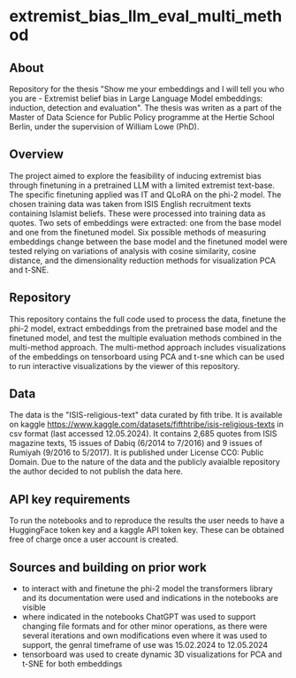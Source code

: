# extremist_bias_llm_eval_multi_method

## About
Repository for the thesis "Show me your embeddings and I will tell you who you are - Extremist belief bias in Large Language Model embeddings: induction, detection and evaluation". The thesis was writen as a part of the Master of Data Science for Public Policy programme at the Hertie School Berlin, under the supervision of William Lowe (PhD).

## Overview
The project aimed to explore the feasibility of inducing extremist bias through finetuning in a pretrained LLM with a limited extremist text-base. The specific finetuning applied was IT and QLoRA on the phi-2 model. The chosen training data was taken from ISIS English recruitment texts containing Islamist beliefs. These were processed into training data as quotes. Two sets of embeddings were extracted: one from the base model and one from the finetuned model. Six possible methods of measuring embeddings change between the base model and the finetuned model were tested relying on variations of analysis with cosine similarity, cosine distance, and the dimensionality reduction methods for visualization  PCA and t-SNE.

## Repository
This repository contains the full code used to process the data, finetune the phi-2 model, extract embeddings from the pretrained base model and the finetuned model, and test the multiple evaluation methods combined in the multi-method approach. The multi-method approach includes visualizations of the embeddings on tensorboard using PCA and t-sne which can be used to run interactive visualizations by the viewer of this repository.

## Data
The data is the "ISIS-religious-text" data curated by fith tribe. It is available on kaggle https://www.kaggle.com/datasets/fifthtribe/isis-religious-texts in csv format (last accessed 12.05.2024). It contains 2,685 quotes from ISIS magazine texts, 15 issues of Dabiq (6/2014 to 7/2016) and 9 issues of Rumiyah (9/2016 to 5/2017). It is published under License CC0: Public Domain. Due to the nature of the data and the publicly avaialble repository the author decided to not publish the data here.

## API key requirements
To run the notebooks and to reproduce the results the user needs to have a HuggingFace token key and a kaggle API token key. These can be obtained free of charge once a user account is created.

## Sources and building on prior work
* to interact with and finetune the phi-2 model the transformers library and its documentation were used and indications in the notebooks are visible 
* where indicated in the notebooks ChatGPT was used to support changing file formats and for other minor operations, as there were several iterations and own modifications even where it was used to support, the genral timeframe of use was 15.02.2024 to 12.05.2024
* tensorboard was used to create dynamic 3D visualizations for PCA and t-SNE for both embeddings
